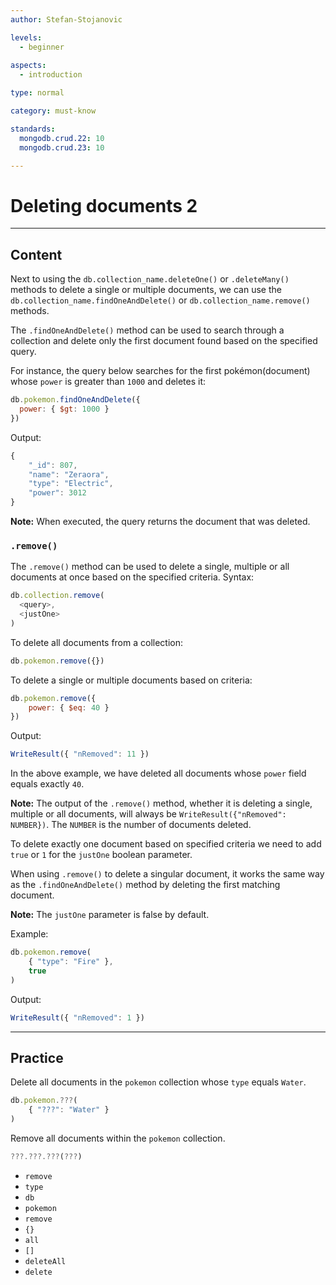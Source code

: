 ```yaml
---
author: Stefan-Stojanovic

levels:
  - beginner
  
aspects:
  - introduction

type: normal

category: must-know

standards: 
  mongodb.crud.22: 10
  mongodb.crud.23: 10

---
```

# Deleting documents 2
---
## Content

Next to using the `db.collection_name.deleteOne()` or `.deleteMany()` methods to delete a single or multiple documents, we can use the `db.collection_name.findOneAndDelete()` or `db.collection_name.remove()` methods.

The `.findOneAndDelete()` method can be used to search through a collection and delete only the first document found based on the specified query. 

For instance, the query below searches for the first pokémon(document) whose `power` is greater than `1000` and deletes it:
```javascript
db.pokemon.findOneAndDelete({
  power: { $gt: 1000 }
})
```
Output:
```javascript
{
	"_id": 807,
	"name": "Zeraora",
	"type": "Electric",
	"power": 3012
}
```

**Note:** When executed, the query returns the document that was deleted.

### `.remove()`

The `.remove()` method can be used to delete a single, multiple or all documents at once based on the specified criteria.
Syntax:
```javascript
db.collection.remove(
  <query>,
  <justOne>
)
```

To delete all documents from a collection:
```javascript
db.pokemon.remove({})
```

To delete a single or multiple documents based on criteria:
```javascript
db.pokemon.remove({ 
	power: { $eq: 40 } 
})
```
Output:
```javascript
WriteResult({ "nRemoved": 11 })
```

In the above example, we have deleted all documents whose `power` field equals exactly `40`.

**Note:** The output of the `.remove()` method, whether it is deleting a single, multiple or all documents, will always be `WriteResult({"nRemoved": NUMBER})`. The `NUMBER` is the number of documents deleted.

To delete exactly one document based on specified criteria we need to add `true` or `1` for the `justOne` boolean parameter.

When using `.remove()` to delete a singular document, it works the same way as the `.findOneAndDelete()` method by deleting the first matching document.

**Note:** The `justOne` parameter is false by default.

Example:
```javascript
db.pokemon.remove( 
	{ "type": "Fire" },
	true 
)
```
Output:
```javascript
WriteResult({ "nRemoved": 1 })
```

---
## Practice

Delete all documents in the `pokemon` collection whose `type` equals `Water`.
```javascript
db.pokemon.???( 
	{ "???": "Water" } 
)
```

Remove all documents within the `pokemon` collection.
```javascript
???.???.???(???)
```

* `remove`
* `type`
* `db`
* `pokemon`
* `remove`
* `{}`
* `all`
* `[]`
* `deleteAll`
* `delete`
